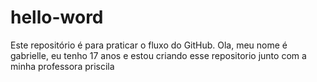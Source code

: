# hello-word
Este repositório é para praticar o fluxo do GitHub.
Ola, meu nome é gabrielle, eu tenho 17 anos e estou criando esse repositorio junto com a minha professora priscila
